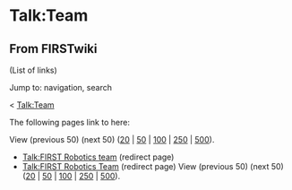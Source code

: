 # Talk:Team

## From FIRSTwiki

(List of links)

Jump to: navigation, search

< [Talk:Team](/index.php?title=Talk:Team&redirect=no "Talk:Team")

The following pages link to here:

View (previous 50) (next 50) ([20](/index.php?title=Special:Whatlinkshere/Talk:Team&limit=20&from=0 "Special:Whatlinkshere/Talk:Team") | [50](/index.php?title=Special:Whatlinkshere/Talk:Team&limit=50&from=0 "Special:Whatlinkshere/Talk:Team") | [100](/index.php?title=Special:Whatlinkshere/Talk:Team&limit=100&from=0 "Special:Whatlinkshere/Talk:Team") | [250](/index.php?title=Special:Whatlinkshere/Talk:Team&limit=250&from=0 "Special:Whatlinkshere/Talk:Team") | [500](/index.php?title=Special:Whatlinkshere/Talk:Team&limit=500&from=0 "Special:Whatlinkshere/Talk:Team")).

- [Talk:FIRST Robotics team](/index.php?title=Talk:FIRST_Robotics_team&redirect=no "Talk:FIRST Robotics team") (redirect page)
- [Talk:FIRST Robotics Team](/index.php?title=Talk:FIRST_Robotics_Team&redirect=no "Talk:FIRST Robotics Team") (redirect page) View (previous 50) (next 50) ([20](/index.php?title=Special:Whatlinkshere/Talk:Team&limit=20&from=0 "Special:Whatlinkshere/Talk:Team") | [50](/index.php?title=Special:Whatlinkshere/Talk:Team&limit=50&from=0 "Special:Whatlinkshere/Talk:Team") | [100](/index.php?title=Special:Whatlinkshere/Talk:Team&limit=100&from=0 "Special:Whatlinkshere/Talk:Team") | [250](/index.php?title=Special:Whatlinkshere/Talk:Team&limit=250&from=0 "Special:Whatlinkshere/Talk:Team") | [500](/index.php?title=Special:Whatlinkshere/Talk:Team&limit=500&from=0 "Special:Whatlinkshere/Talk:Team")).
